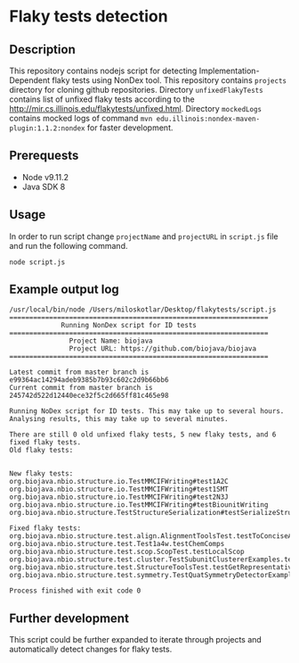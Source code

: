 # Flaky tests detection

## Description

This repository contains nodejs script for detecting  Implementation-Dependent flaky tests using NonDex tool. This repository contains `projects` directory for cloning github repositories. Directory `unfixedFlakyTests` contains list of unfixed flaky tests according to the http://mir.cs.illinois.edu/flakytests/unfixed.html. Directory `mockedLogs` contains mocked logs of command `mvn edu.illinois:nondex-maven-plugin:1.1.2:nondex` for faster development.

## Prerequests
 - Node v9.11.2
 - Java SDK 8
 
## Usage

In order to run script change `projectName` and `projectURL` in `script.js` file and run the following command.

```node script.js```

## Example output log

```
/usr/local/bin/node /Users/miloskotlar/Desktop/flakytests/script.js
=================================================================
             Running NonDex script for ID tests
=================================================================
               Project Name: biojava
               Project URL: https://github.com/biojava/biojava
=================================================================

Latest commit from master branch is e99364ac14294adeb9385b7b93c602c2d9b66bb6
Current commit from master branch is 245742d522d12440ece32f5c2d665ff81c465e98

Running NoDex script for ID tests. This may take up to several hours.
Analysing results, this may take up to several minutes.

There are still 0 old unfixed flaky tests, 5 new flaky tests, and 6 fixed flaky tests.
Old flaky tests:


New flaky tests:
org.biojava.nbio.structure.io.TestMMCIFWriting#test1A2C
org.biojava.nbio.structure.io.TestMMCIFWriting#test1SMT
org.biojava.nbio.structure.io.TestMMCIFWriting#test2N3J
org.biojava.nbio.structure.io.TestMMCIFWriting#testBiounitWriting
org.biojava.nbio.structure.TestStructureSerialization#testSerializeStructure

Fixed flaky tests:
org.biojava.nbio.structure.test.align.AlignmentToolsTest.testToConciseAlignmentString
org.biojava.nbio.structure.test.Test1a4w.testChemComps
org.biojava.nbio.structure.test.scop.ScopTest.testLocalScop
org.biojava.nbio.structure.test.cluster.TestSubunitClustererExamples.testPseudostoichiometry
org.biojava.nbio.structure.test.StructureToolsTest.testGetRepresentativeAtomsProtein
org.biojava.nbio.structure.test.symmetry.TestQuatSymmetryDetectorExamples.testLocal

Process finished with exit code 0

```

## Further development

This script could be further expanded to iterate through projects and automatically detect changes for flaky tests.
